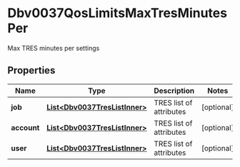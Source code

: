 

# Dbv0037QosLimitsMaxTresMinutesPer

Max TRES minutes per settings

## Properties

| Name | Type | Description | Notes |
|------------ | ------------- | ------------- | -------------|
|**job** | [**List&lt;Dbv0037TresListInner&gt;**](Dbv0037TresListInner.md) | TRES list of attributes |  [optional] |
|**account** | [**List&lt;Dbv0037TresListInner&gt;**](Dbv0037TresListInner.md) | TRES list of attributes |  [optional] |
|**user** | [**List&lt;Dbv0037TresListInner&gt;**](Dbv0037TresListInner.md) | TRES list of attributes |  [optional] |



